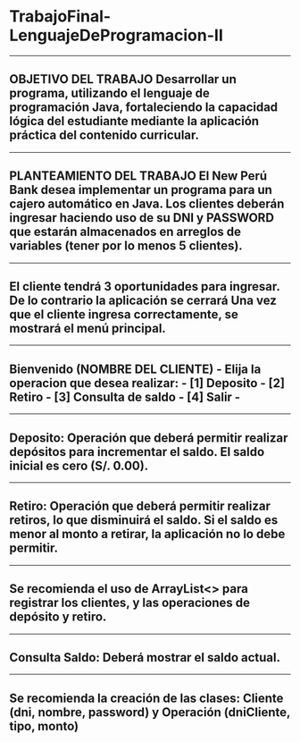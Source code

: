 # TrabajoFinal-LenguajeDeProgramacion-II
------------------------------------------------------------------------------------------------------------------------------------------------
OBJETIVO DEL TRABAJO
Desarrollar un programa, utilizando el lenguaje de programación Java, fortaleciendo
la capacidad lógica del estudiante mediante la aplicación práctica del contenido curricular.
------------------------------------------------------------------------------------------------------------------------------------------------

------------------------------------------------------------------------------------------------------------------------------------------------
PLANTEAMIENTO DEL TRABAJO
El New Perú Bank desea implementar un programa para un cajero automático en Java.
Los clientes deberán ingresar haciendo uso de su DNI y PASSWORD que estarán almacenados en arreglos de variables (tener por lo menos 5 clientes).
------------------------------------------------------------------------------------------------------------------------------------------------
-----------------------------------------------------------------------------------------
El cliente tendrá 3 oportunidades para ingresar. De lo contrario la aplicación se cerrará
Una vez que el cliente ingresa correctamente, se mostrará el menú principal.
--------------------------------------------------------------------------------------

-------------------------------------------
Bienvenido (NOMBRE DEL CLIENTE)           -
Elija la operacion que desea realizar:    -
[1] Deposito                              -
[2] Retiro                                -
[3] Consulta de saldo                     -
[4] Salir                                 -
-------------------------------------------
--------------------------------------------------------------------------------------
Deposito: Operación que deberá permitir realizar depósitos para incrementar el
saldo. El saldo inicial es cero (S/. 0.00).
--------------------------------------------------------------------------------------

--------------------------------------------------------------------------------------
Retiro: Operación que deberá permitir realizar retiros, lo que disminuirá el saldo. Si
el saldo es menor al monto a retirar, la aplicación no lo debe permitir.
--------------------------------------------------------------------------------------

--------------------------------------------------------------------------------------
Se recomienda el uso de ArrayList<> para registrar los clientes, y las operaciones de
depósito y retiro.
--------------------------------------------------------------------------------------

--------------------------------------------------------------------------------------
Consulta Saldo: Deberá mostrar el saldo actual.
--------------------------------------------------------------------------------------

--------------------------------------------------------------------------------------
Se recomienda la creación de las clases: Cliente (dni, nombre, password) y
Operación (dniCliente, tipo, monto)
--------------------------------------------------------------------------------------

